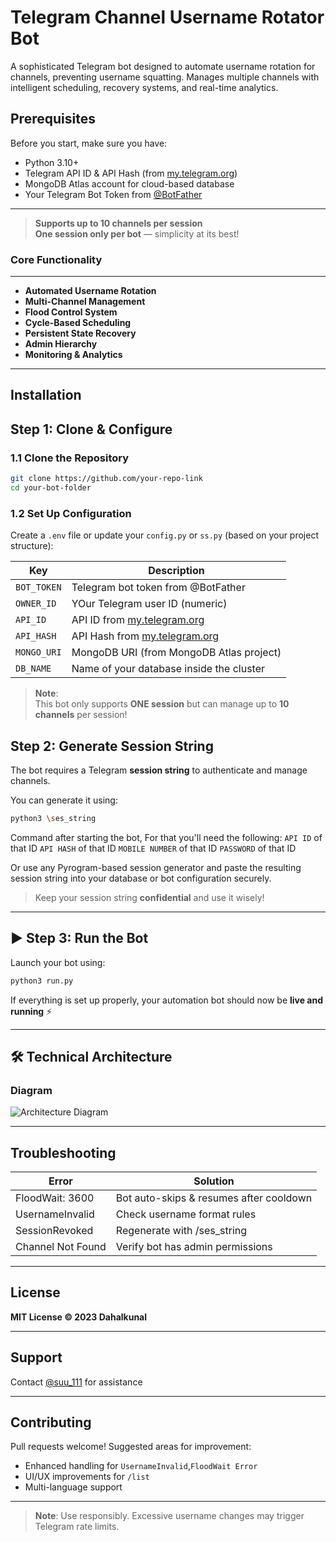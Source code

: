 
# Telegram Channel Username Rotator Bot

A sophisticated Telegram bot designed to automate username rotation for channels, preventing username squatting. Manages multiple channels with intelligent scheduling, recovery systems, and real-time analytics.

##  Prerequisites

Before you start, make sure you have:

-  Python 3.10+
-  Telegram API ID & API Hash (from [my.telegram.org](https://my.telegram.org))
-  MongoDB Atlas account for cloud-based database
-  Your Telegram Bot Token from [@BotFather](https://t.me/BotFather)

---

>  **Supports up to 10 channels per session**  
>  **One session only per bot** — simplicity at its best!

###  Core Functionality

---
- **Automated Username Rotation**  
- **Multi-Channel Management**  
- **Flood Control System**  
- **Cycle-Based Scheduling**  
- **Persistent State Recovery**  
- **Admin Hierarchy**   
- **Monitoring & Analytics**
---

## Installation

## Step 1: Clone & Configure

###  1.1 Clone the Repository

```bash
git clone https://github.com/your-repo-link
cd your-bot-folder
```


###  1.2 Set Up Configuration

Create a `.env` file or update your `config.py` or `ss.py` (based on your project structure):

| Key         | Description                                              |
|-------------|----------------------------------------------------------|
| `BOT_TOKEN` | Telegram bot token from @BotFather                       |
| `OWNER_ID`  | YOur Telegram user ID (numeric)                          |
| `API_ID`    | API ID from [my.telegram.org](https://my.telegram.org)   |
| `API_HASH`  | API Hash from [my.telegram.org](https://my.telegram.org) |
| `MONGO_URI` | MongoDB URI (from MongoDB Atlas project)                 |
| `DB_NAME`   | Name of your database inside the cluster                 |

>  **Note**:  
> This bot only supports **ONE session** but can manage up to **10 channels** per session!

##  Step 2: Generate Session String

The bot requires a Telegram **session string** to authenticate and manage channels.

You can generate it using:

```bash
python3 \ses_string
```
Command after starting the bot, For that you'll need the following:
`API ID` of that ID
`API HASH` of that ID
`MOBILE NUMBER` of that ID
`PASSWORD` of that ID

Or use any Pyrogram-based session generator and paste the resulting session string into your database or bot configuration securely.

>  Keep your session string **confidential** and use it wisely!

---

## ▶ Step 3: Run the Bot

Launch your bot using:

```bash
python3 run.py
```

If everything is set up properly, your automation bot should now be **live and running** ⚡

---


## 🛠 Technical Architecture

### Diagram

![Architecture Diagram](other/image.png)

---

## Troubleshooting

| Error               | Solution                                      |
|---------------------|-----------------------------------------------|
| FloodWait: 3600     | Bot auto-skips & resumes after cooldown       |
| UsernameInvalid     | Check username format rules                   |
| SessionRevoked      | Regenerate with /ses_string                   |
| Channel Not Found   | Verify bot has admin permissions              |

---

## License

**MIT License © 2023 Dahalkunal**

---

## Support

Contact [@suu_111](https://t.me/suu_111) for assistance

---

## Contributing

Pull requests welcome! Suggested areas for improvement:

- Enhanced handling for `UsernameInvalid`,`FloodWait Error`
- UI/UX improvements for `/list`
- Multi-language support

---

> **Note**: Use responsibly. Excessive username changes may trigger Telegram rate limits.
